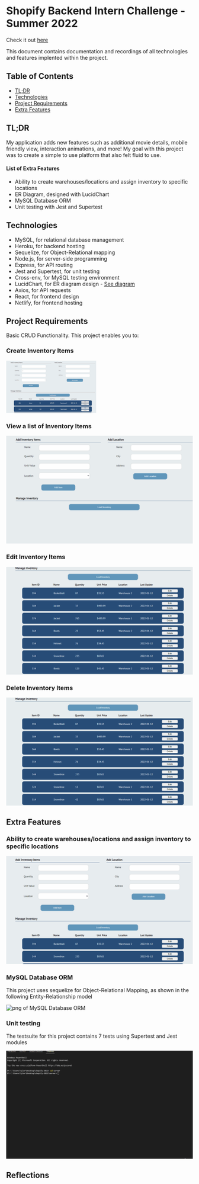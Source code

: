 # Shopify Backend Intern Challenge - Summer 2022

Check it out [here](https://shopify-backend-2022.netlify.app/)

This document contains documentation and recordings of all technologies and features implented within the project.

## Table of Contents

- [TL;DR](https://github.com/tylerami/shopify-2022#tldr)
- [Technologies](https://github.com/tylerami/shopify-2022#technologies)
- [Project Requirements](https://github.com/tylerami/shopify-2022#project-requirements)
- [Extra Features](https://github.com/tylerami/shopify-2022#extra-features)

## TL;DR

My application adds new features such as additional movie details, mobile friendly view, interaction animations, and more! My goal with this project was to create a simple to use platform that also felt fluid to use.

#### List of Extra Features

- Ability to create warehouses/locations and assign inventory to specific locations
- ER Diagram, designed with LucidChart
- MySQL Database ORM
- Unit testing with Jest and Supertest

## Technologies

- MySQL, for relational database management
- Heroku, for backend hosting
- Sequelize, for Object-Relational mapping
- Node.js, for server-side programming
- Express, for API routing
- Jest and Supertest, for unit testing
- Cross-env, for MySQL testing environment
- LucidChart, for ER diagram design - [See diagram](https://github.com/tylerami/shopify-2022/blob/master/static/ERDiagram.gif)
- Axios, for API requests
- React, for frontend design
- Netlify, for frontend hosting

## Project Requirements

Basic CRUD Functionality. This project enables you to:

### Create Inventory Items

![gid of Create Inventory Items](https://github.com/tylerami/shopify-2022/blob/master/static/CreateItem.gif)

### View a list of Inventory Items

![gif of View a list of Inventory Items](https://github.com/tylerami/shopify-2022/blob/master/static/ViewItems.gif)

### Edit Inventory Items

![gif of Edit Inventory Items](https://github.com/tylerami/shopify-2022/blob/master/static/EditItem.gif)

### Delete Inventory Items

![gif of Delete Inventory Items](https://github.com/tylerami/shopify-2022/blob/master/static/DeleteItem.gif)

## Extra Features

### Ability to create warehouses/locations and assign inventory to specific locations

![gif of create warehouses](https://github.com/tylerami/shopify-2022/blob/master/static/CreateLocation.gif)

### MySQL Database ORM

This project uses sequelize for Object-Relational Mapping, as shown in the following Entity-Relationship model

![png of MySQL Database ORM](https://github.com/tylerami/shopify-2022/blob/master/static/ERDiagram.gif)

### Unit testing

The testsuite for this project contains 7 tests using Supertest and Jest modules

![gif of testsuite](https://github.com/tylerami/shopify-2022/blob/master/static/tests.gif)

## Reflections
